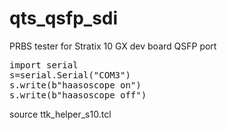 # qts_qsfp_sdi

PRBS tester for Stratix 10 GX dev board QSFP port

<pre>
import serial
s=serial.Serial("COM3")
s.write(b"haasoscope on")
s.write(b"haasoscope off")
</pre>

source ttk_helper_s10.tcl


